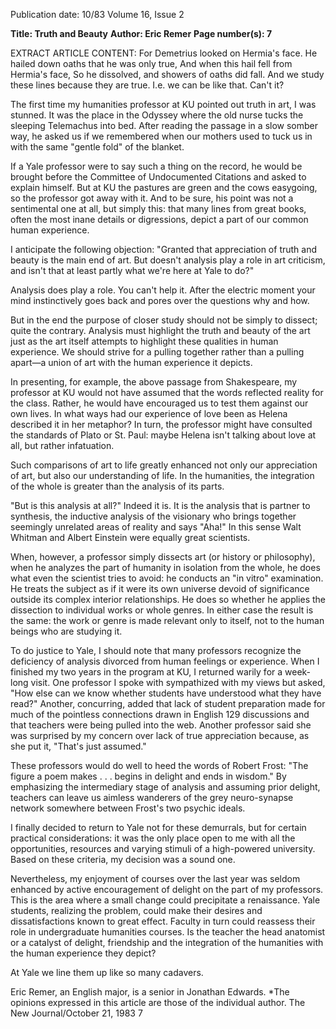 Publication date: 10/83
Volume 16, Issue 2

**Title: Truth and Beauty**
**Author: Eric Remer**
**Page number(s): 7**

EXTRACT ARTICLE CONTENT:
For Demetrius looked on Hermia's face.
He hailed down oaths that he was only true,
And when this hail fell from Hermia's face,
So he dissolved, and showers of oaths did fall.
And we study these lines because they are true.
I.e. we can be like that.
Can't it?


The first time my humanities professor at KU pointed out truth in art, I was stunned. It was the place in the Odyssey where the old nurse tucks the sleeping Telemachus into bed. After reading the passage in a slow somber way, he asked us if we remembered when our mothers used to tuck us in with the same "gentle fold" of the blanket.


If a Yale professor were to say such a thing on the record, he would be brought before the Committee of Undocumented Citations and asked to explain himself. But at KU the pastures are green and the cows easygoing, so the professor got away with it. And to be sure, his point was not a sentimental one at all, but simply this: that many lines from great books, often the most inane details or digressions, depict a part of our common human experience.


I anticipate the following objection: "Granted that appreciation of truth and beauty is the main end of art. But doesn't analysis play a role in art criticism, and isn't that at least partly what we're here at Yale to do?"


Analysis does play a role. You can't help it. After the electric moment your mind instinctively goes back and pores over the questions why and how.


But in the end the purpose of closer study should not be simply to dissect; quite the contrary. Analysis must highlight the truth and beauty of the art just as the art itself attempts to highlight these qualities in human experience. We should strive for a pulling together rather than a pulling apart—a union of art with the human experience it depicts.


In presenting, for example, the above passage from Shakespeare, my professor at KU would not have assumed that the words reflected reality for the class. Rather, he would have encouraged us to test them against our own lives. In what ways had our experience of love been as Helena described it in her metaphor? In turn, the professor might have consulted the standards of Plato or St. Paul: maybe Helena isn't talking about love at all, but rather infatuation.


Such comparisons of art to life greatly enhanced not only our appreciation of art, but also our understanding of life. In the humanities, the integration of the whole is greater than the analysis of its parts.


"But is this analysis at all?" Indeed it is. It is the analysis that is partner to synthesis, the inductive analysis of the visionary who brings together seemingly unrelated areas of reality and says "Aha!" In this sense Walt Whitman and Albert Einstein were equally great scientists.


When, however, a professor simply dissects art (or history or philosophy), when he analyzes the part of humanity in isolation from the whole, he does what even the scientist tries to avoid: he conducts an "in vitro" examination. He treats the subject as if it were its own universe devoid of significance outside its complex interior relationships. He does so whether he applies the dissection to individual works or whole genres. In either case the result is the same: the work or genre is made relevant only to itself, not to the human beings who are studying it.


To do justice to Yale, I should note that many professors recognize the deficiency of analysis divorced from human feelings or experience. When I finished my two years in the program at KU, I returned warily for a week-long visit. One professor I spoke with sympathized with my views but asked, "How else can we know whether students have understood what they have read?" Another, concurring, added that lack of student preparation made for much of the pointless connections drawn in English 129 discussions and that teachers were being pulled into the web. Another professor said she was surprised by my concern over lack of true appreciation because, as she put it, "That's just assumed."


These professors would do well to heed the words of Robert Frost: "The figure a poem makes . . . begins in delight and ends in wisdom." By emphasizing the intermediary stage of analysis and assuming prior delight, teachers can leave us aimless wanderers of the grey neuro-synapse network somewhere between Frost's two psychic ideals.


I finally decided to return to Yale not for these demurrals, but for certain practical considerations: it was the only place open to me with all the opportunities, resources and varying stimuli of a high-powered university. Based on these criteria, my decision was a sound one.


Nevertheless, my enjoyment of courses over the last year was seldom enhanced by active encouragement of delight on the part of my professors. This is the area where a small change could precipitate a renaissance. Yale students, realizing the problem, could make their desires and dissatisfactions known to great effect. Faculty in turn could reassess their role in undergraduate humanities courses. Is the teacher the head anatomist or a catalyst of delight, friendship and the integration of the humanities with the human experience they depict?

At Yale we line them up like so many cadavers.


Eric Remer, an English major, is a senior in Jonathan Edwards.
*The opinions expressed in this article are those of the individual author.
The New Journal/October 21, 1983 7